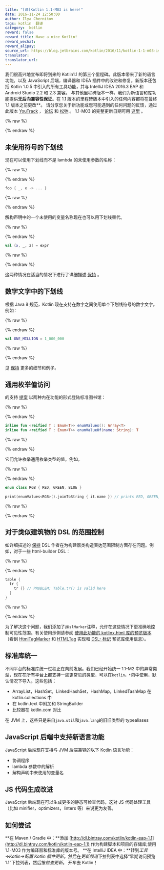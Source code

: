 ```yaml
---
title: "[译]Kotlin 1.1-M03 is here!"
date: 2016-11-24 12:50:00
author: Ilya Chernikov
tags: kotlin  翻译
category:  kotlin
reward: false
reward_title: Have a nice Kotlin!
reward_wechat:
reward_alipay:
source_url: https://blog.jetbrains.com/kotlin/2016/11/kotlin-1-1-m03-is-here/
translator:
translator_url:
---
```


我们很高兴地宣布即将到来的 Kotlin1.1 的第三个里程碑。此版本带来了新的语言功能，以及 JavaScript 后端，编译器和 IDEA 插件中的改进和修复。新版本还包括 Kotlin 1.0.5 中引入的所有工具功能，并与 IntelliJ IDEA 2016.3 EAP 和 Android Studio 2.2 和 2.3 兼容。
与其他里程碑版本一样，我们为新语言和库功能提供**无后向兼容性保证**。在 1.1 版本的里程碑版本中引入的任何内容都将在最终 1.1 版本之前更改**。
请分享您关于新功能或您可能遇到的任何问题的反馈，通过此版本 [YouTrack](https://youtrack.jetbrains.com/issues/KT) ， [论坛](https://discuss.kotlinlang.org) 和 [松弛](http://kotlinlang.slack.com/) 。
1.1-M03 的完整更新日期可用 [这里](https://github.com/JetBrains/kotlin/blob/1.1-M03/ChangeLog.md) 。

{% raw %}
<p><span id="more-4380"></span></p>
{% endraw %}

## 未使用符号的下划线

现在可以使用下划线而不是 lambda 的未使用参数的名称：

{% raw %}
<p></p>
{% endraw %}

```kotlin
foo { _, x -> ... }
```

{% raw %}
<p></p>
{% endraw %}

解构声明中的一个未使用的变量名称现在也可以用下划线替代。

{% raw %}
<p></p>
{% endraw %}

```kotlin
val (x, _, z) = expr
```

{% raw %}
<p></p>
{% endraw %}

这两种情况在适当的情况下进行了详细描述 [保持](https://github.com/Kotlin/KEEP/blob/master/proposals/underscore-for-unused-parameters.md) 。
## 数字文字中的下划线

根据 Java 8 规范，Kotlin 现在支持在数字之间使用单个下划线符号的数字文字。例如：

{% raw %}
<p></p>
{% endraw %}

```kotlin
val ONE_MILLION = 1_000_000
```

{% raw %}
<p></p>
{% endraw %}

见 [保持](https://github.com/Kotlin/KEEP/blob/master/proposals/underscores-in-numeric-literals.md) 更多的细节和例子。
## 通用枚举值访问

的支持 [提案](https://github.com/Kotlin/KEEP/blob/master/proposals/generic-values-and-valueof-for-enums.md) 以两种内在功能的形式登陆标准图书馆：

{% raw %}
<p></p>
{% endraw %}

```kotlin
inline fun <reified T : Enum<T>> enumValues(): Array<T>
inline fun <reified T : Enum<T>> enumValueOf(name: String): T
```

{% raw %}
<p></p>
{% endraw %}

它们允许枚举通用枚举类型的值。例如。

{% raw %}
<p></p>
{% endraw %}

```kotlin
enum class RGB { RED, GREEN, BLUE }
 
print(enumValues<RGB>().joinToString { it.name }) // prints RED, GREEN, BLUE
```

{% raw %}
<p></p>
{% endraw %}

## 对于类似建筑物的 DSL 的范围控制

如详细描述的 [保持](https://github.com/Kotlin/KEEP/blob/master/proposals/scope-control-for-implicit-receivers.md) DSL 作者在为构建器类构造表达范围限制方面存在问题。例如，对于一些 html-builder DSL：

{% raw %}
<p></p>
{% endraw %}

```kotlin
table {
  tr {
    tr {} // PROBLEM: Table.tr() is valid here
  }
}
```

{% raw %}
<p></p>
{% endraw %}

为了解决这个问题，我们添加了`@DslMarker`注释，允许在这些情况下更准确地控制可见性范围。有关使用示例请参阅 [使用此功能的 kotlinx.html 库的预览版本](https://github.com/Kotlin/kotlinx.html/tree/dsl-markers) （看到 [HtmlTagMarker](https://github.com/Kotlin/kotlinx.html/blob/dsl-markers/shared/src/main/kotlin/api.kt#L103) 和 [HTMLTag](https://github.com/Kotlin/kotlinx.html/blob/dsl-markers/shared/src/main/kotlin/htmltag.kt#L5) 实现和 [DSL- 标记](https://github.com/Kotlin/kotlinx.html/blob/dsl-markers/DSL-markers.md) 预览库使用信息）。
## 标准库统一

不同平台的标准库统一过程正在向前发展。我们已经开始统一 1.1-M2 中的异常类型，现在在所有平台上都支持一些更常见的类型，可以在`kotlin。*`包中使用，默认情况下导入。这些包括：

* ArrayList，HashSet，LinkedHashSet，HashMap，LinkedTashMap 在 kotlin.collections 中
* 在 kotlin.text 中附加和 StringBuilder
* 比较器在 kotlin.com 对比

在 JVM 上，这些只是来自`java.util`和`java.lang`的旧旧类型的 typealiases
## JavaScript 后端中支持新语言功能

JavaScript 后端现在支持与 JVM 后端兼容的以下 Kotlin 语言功能：

* 协调程序
* lambda 参数中的解析
* 解构声明中未使用的变量名

## JS 代码生成改进

JavaScript 后端现在可以生成更多的静态可检查代码，这对 JS 代码处理工具（比如 minifier，optimizers，linters 等）来说更为友善。
## 如何尝试

**在 Maven / Gradle 中：**添加 [http://dl.bintray.com/kotlin/kotlin-eap-1.1](http://dl.bintray.com/kotlin/kotlin-eap-1.1) 作为构建脚本和项目的存储库;使用 1.1-M03 作为编译器和标准库的版本号。
**在 IntelliJ IDEA 中：**转到<i>工具→Kotlin→配置 Kotlin 插件更新</i>，然后在<i>更新频道</i>下拉列表中选择“早期访问预览 1.1”下拉列表，然后按<i>检查更新</i>。
开车去 Kotlin！
